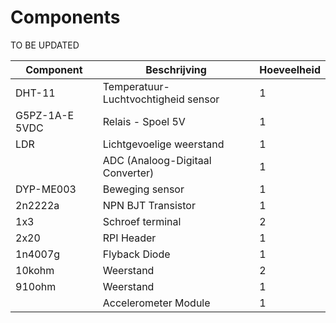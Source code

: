 # Components

TO BE UPDATED

| Component      | Beschrijving                        | Hoeveelheid |
|----------------|-------------------------------------|-------------|
| DHT-11         | Temperatuur-Luchtvochtigheid sensor | 1           |
| G5PZ-1A-E 5VDC | Relais - Spoel 5V                   | 1           |
| LDR            | Lichtgevoelige weerstand            | 1           |
|                | ADC (Analoog-Digitaal Converter)    | 1           |
| DYP-ME003      | Beweging sensor                     | 1           |
| 2n2222a        | NPN BJT Transistor                  | 1           |
| 1x3            | Schroef terminal                    | 2           |
| 2x20           | RPI Header                          | 1           |
| 1n4007g        | Flyback Diode                       | 1           |
| 10kohm         | Weerstand                           | 2           |
| 910ohm         | Weerstand                           | 1           |
|                | Accelerometer Module                | 1           |
